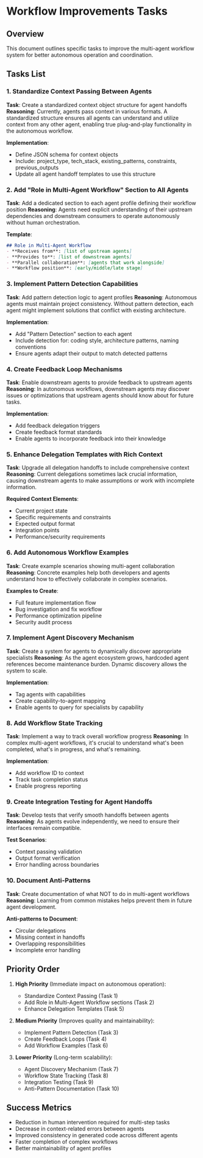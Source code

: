 # Workflow Improvements Tasks

## Overview
This document outlines specific tasks to improve the multi-agent workflow system for better autonomous operation and coordination.

## Tasks List

### 1. Standardize Context Passing Between Agents
**Task**: Create a standardized context object structure for agent handoffs
**Reasoning**: Currently, agents pass context in various formats. A standardized structure ensures all agents can understand and utilize context from any other agent, enabling true plug-and-play functionality in the autonomous workflow.

**Implementation**:
- Define JSON schema for context objects
- Include: project_type, tech_stack, existing_patterns, constraints, previous_outputs
- Update all agent handoff templates to use this structure

### 2. Add "Role in Multi-Agent Workflow" Section to All Agents
**Task**: Add a dedicated section to each agent profile defining their workflow position
**Reasoning**: Agents need explicit understanding of their upstream dependencies and downstream consumers to operate autonomously without human orchestration.

**Template**:
```markdown
## Role in Multi-Agent Workflow
- **Receives from**: [list of upstream agents]
- **Provides to**: [list of downstream agents]
- **Parallel collaboration**: [agents that work alongside]
- **Workflow position**: [early/middle/late stage]
```

### 3. Implement Pattern Detection Capabilities
**Task**: Add pattern detection logic to agent profiles
**Reasoning**: Autonomous agents must maintain project consistency. Without pattern detection, each agent might implement solutions that conflict with existing architecture.

**Implementation**:
- Add "Pattern Detection" section to each agent
- Include detection for: coding style, architecture patterns, naming conventions
- Ensure agents adapt their output to match detected patterns

### 4. Create Feedback Loop Mechanisms
**Task**: Enable downstream agents to provide feedback to upstream agents
**Reasoning**: In autonomous workflows, downstream agents may discover issues or optimizations that upstream agents should know about for future tasks.

**Implementation**:
- Add feedback delegation triggers
- Create feedback format standards
- Enable agents to incorporate feedback into their knowledge

### 5. Enhance Delegation Templates with Rich Context
**Task**: Upgrade all delegation handoffs to include comprehensive context
**Reasoning**: Current delegations sometimes lack crucial information, causing downstream agents to make assumptions or work with incomplete information.

**Required Context Elements**:
- Current project state
- Specific requirements and constraints
- Expected output format
- Integration points
- Performance/security requirements

### 6. Add Autonomous Workflow Examples
**Task**: Create example scenarios showing multi-agent collaboration
**Reasoning**: Concrete examples help both developers and agents understand how to effectively collaborate in complex scenarios.

**Examples to Create**:
- Full feature implementation flow
- Bug investigation and fix workflow
- Performance optimization pipeline
- Security audit process

### 7. Implement Agent Discovery Mechanism
**Task**: Create a system for agents to dynamically discover appropriate specialists
**Reasoning**: As the agent ecosystem grows, hardcoded agent references become maintenance burden. Dynamic discovery allows the system to scale.

**Implementation**:
- Tag agents with capabilities
- Create capability-to-agent mapping
- Enable agents to query for specialists by capability

### 8. Add Workflow State Tracking
**Task**: Implement a way to track overall workflow progress
**Reasoning**: In complex multi-agent workflows, it's crucial to understand what's been completed, what's in progress, and what's remaining.

**Implementation**:
- Add workflow ID to context
- Track task completion status
- Enable progress reporting

### 9. Create Integration Testing for Agent Handoffs
**Task**: Develop tests that verify smooth handoffs between agents
**Reasoning**: As agents evolve independently, we need to ensure their interfaces remain compatible.

**Test Scenarios**:
- Context passing validation
- Output format verification
- Error handling across boundaries

### 10. Document Anti-Patterns
**Task**: Create documentation of what NOT to do in multi-agent workflows
**Reasoning**: Learning from common mistakes helps prevent them in future agent development.

**Anti-patterns to Document**:
- Circular delegations
- Missing context in handoffs
- Overlapping responsibilities
- Incomplete error handling

## Priority Order

1. **High Priority** (Immediate impact on autonomous operation):
   - Standardize Context Passing (Task 1)
   - Add Role in Multi-Agent Workflow sections (Task 2)
   - Enhance Delegation Templates (Task 5)

2. **Medium Priority** (Improves quality and maintainability):
   - Implement Pattern Detection (Task 3)
   - Create Feedback Loops (Task 4)
   - Add Workflow Examples (Task 6)

3. **Lower Priority** (Long-term scalability):
   - Agent Discovery Mechanism (Task 7)
   - Workflow State Tracking (Task 8)
   - Integration Testing (Task 9)
   - Anti-Pattern Documentation (Task 10)

## Success Metrics

- Reduction in human intervention required for multi-step tasks
- Decrease in context-related errors between agents
- Improved consistency in generated code across different agents
- Faster completion of complex workflows
- Better maintainability of agent profiles
